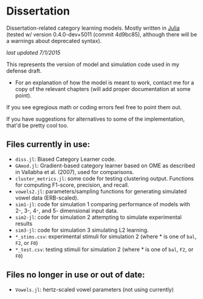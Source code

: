 Dissertation
============

Dissertation-related category learning models. Mostly written in [Julia](julialang.org) (tested w/ version 0.4.0-dev+5011 (commit 4d9bc85), although there will be a warnings about deprecated syntax).

*last updated 7/1/2015*

This represents the version of model and simulation code used in my defense draft.

* For an explanation of how the model is meant to work, contact me for a copy of the relevant chapters (will add proper documentation at some point).

If you see egregious math or coding errors feel free to point them out.

If you have suggestions for alternatives to some of the implementation, that'd be pretty cool too.

## Files currently in use:

* `diss.jl`: Biased Category Learner code.
* `GAmod.jl`: Gradient-based category learner based on OME as described in Vallabha et al. (2007), used for comparisons.
* `cluster_metrics.jl`: some code for testing clustering output. Functions for computing F1-score, precision, and recall.
* `vowels2.jl`: parameters/sampling functions for generating simulated vowel data (ERB-scaled).
* `sim1-jl`: code for simulation 1 comparing performance of models with 2-, 3-, 4-, and 5- dimensional input data.
* `sim2-jl`: code for simulation 2 attempting to simulate experimental results
* `sim3-jl`: code for simulation 3 simulating L2 learning.
* `*_stims.csv`: experimental stimuli for simulation 2 (where * is one of `bal`, `F2`, or `F0`)
* `*_test.csv`: testing stimuli for simulation 2 (where * is one of `bal`, `F2`, or `F0`)


## Files no longer in use or out of date:

* `Vowels.jl`: hertz-scaled vowel parameters (not using currently)
